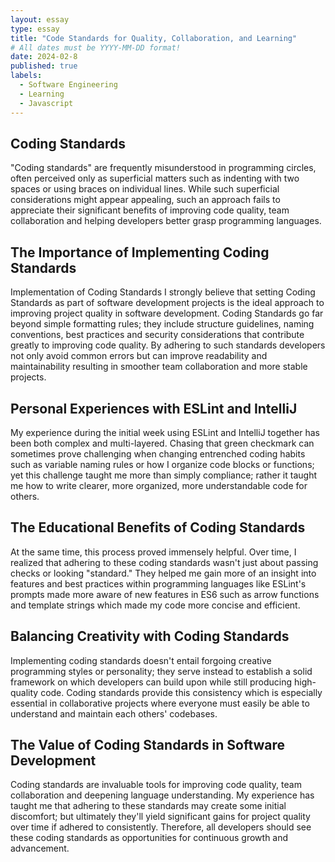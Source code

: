 ```yaml
---
layout: essay
type: essay
title: "Code Standards for Quality, Collaboration, and Learning"
# All dates must be YYYY-MM-DD format!
date: 2024-02-8
published: true
labels:
  - Software Engineering
  - Learning
  - Javascript
---
```

## Coding Standards
"Coding standards" are frequently misunderstood in programming circles, often perceived only as superficial matters such as indenting with two spaces or using braces on individual lines. While such superficial considerations might appear appealing, such an approach fails to appreciate their significant benefits of improving code quality, team collaboration and helping developers better grasp programming languages.

## The Importance of Implementing Coding Standards
Implementation of Coding Standards I strongly believe that setting Coding Standards as part of software development projects is the ideal approach to improving project quality in software development. Coding Standards go far beyond simple formatting rules; they include structure guidelines, naming conventions, best practices and security considerations that contribute greatly to improving code quality. By adhering to such standards developers not only avoid common errors but can improve readability and maintainability resulting in smoother team collaboration and more stable projects.

## Personal Experiences with ESLint and IntelliJ
My experience during the initial week using ESLint and IntelliJ together has been both complex and multi-layered. Chasing that green checkmark can sometimes prove challenging when changing entrenched coding habits such as variable naming rules or how I organize code blocks or functions; yet this challenge taught me more than simply compliance; rather it taught me how to write clearer, more organized, more understandable code for others.

## The Educational Benefits of Coding Standards
At the same time, this process proved immensely helpful. Over time, I realized that adhering to these coding standards wasn't just about passing checks or looking "standard." They helped me gain more of an insight into features and best practices within programming languages like ESLint's prompts made more aware of new features in ES6 such as arrow functions and template strings which made my code more concise and efficient.

## Balancing Creativity with Coding Standards
Implementing coding standards doesn't entail forgoing creative programming styles or personality; they serve instead to establish a solid framework on which developers can build upon while still producing high-quality code. Coding standards provide this consistency which is especially essential in collaborative projects where everyone must easily be able to understand and maintain each others' codebases.

## The Value of Coding Standards in Software Development
Coding standards are invaluable tools for improving code quality, team collaboration and deepening language understanding. My experience has taught me that adhering to these standards may create some initial discomfort; but ultimately they'll yield significant gains for project quality over time if adhered to consistently. Therefore, all developers should see these coding standards as opportunities for continuous growth and advancement.
